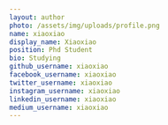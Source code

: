 ```yaml
---
layout: author
photo: /assets/img/uploads/profile.png
name: xiaoxiao
display_name: Xiaoxiao
position: Phd Student
bio: Studying
github_username: xiaoxiao
facebook_username: xiaoxiao
twitter_username: xiaoxiao
instagram_username: xiaoxiao
linkedin_username: xiaoxiao
medium_username: xiaoxiao
---
```


